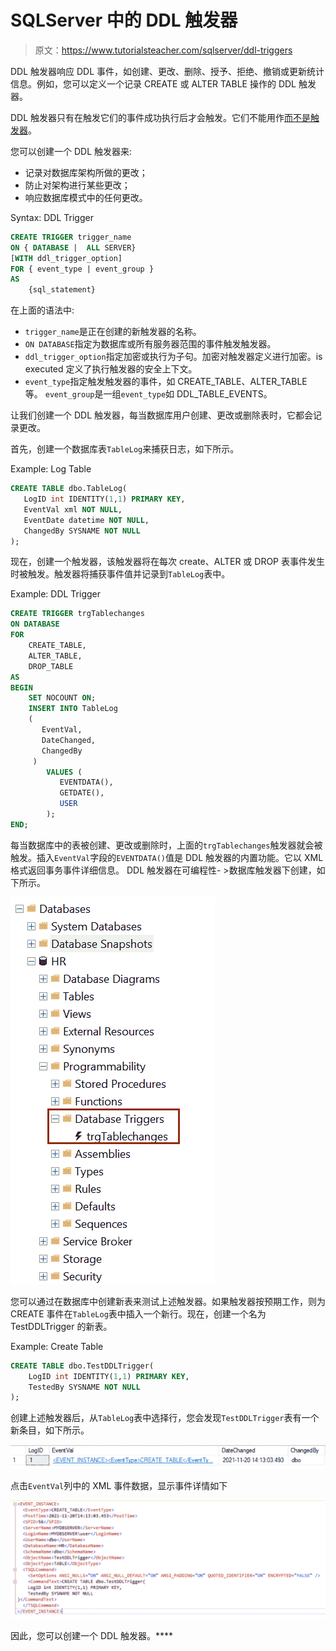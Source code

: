 # SQLServer 中的 DDL 触发器

> 原文：<https://www.tutorialsteacher.com/sqlserver/ddl-triggers>

DDL 触发器响应 DDL 事件，如创建、更改、删除、授予、拒绝、撤销或更新统计信息。例如，您可以定义一个记录 CREATE 或 ALTER TABLE 操作的 DDL 触发器。

DDL 触发器只有在触发它们的事件成功执行后才会触发。它们不能用作[而不是触发器](/sqlserver/triggers#insteadof-triggers)。

您可以创建一个 DDL 触发器来:

*   记录对数据库架构所做的更改；
*   防止对架构进行某些更改；
*   响应数据库模式中的任何更改。

Syntax: DDL Trigger 

```sql
CREATE TRIGGER trigger_name
ON { DATABASE |  ALL SERVER}
[WITH ddl_trigger_option]
FOR { event_type | event_group }
AS 
    {sql_statement} 
```

在上面的语法中:

*   `trigger_name`是正在创建的新触发器的名称。
*   `ON DATABASE`指定为数据库或所有服务器范围的事件触发触发器。
*   `ddl_trigger_option`指定加密或执行为子句。加密对触发器定义进行加密。is executed 定义了执行触发器的安全上下文。
*   `event_type`指定触发触发器的事件，如 CREATE_TABLE、ALTER_TABLE 等。 `event_group`是一组`event_type`如 DDL_TABLE_EVENTS。

让我们创建一个 DDL 触发器，每当数据库用户创建、更改或删除表时，它都会记录更改。

首先，创建一个数据库表`TableLog`来捕获日志，如下所示。

Example: Log Table 

```sql
CREATE TABLE dbo.TableLog(
   LogID int IDENTITY(1,1) PRIMARY KEY,
   EventVal xml NOT NULL,
   EventDate datetime NOT NULL,
   ChangedBy SYSNAME NOT NULL
); 
```

现在，创建一个触发器，该触发器将在每次 create、ALTER 或 DROP 表事件发生时被触发。触发器将捕获事件值并记录到`TableLog`表中。

Example: DDL Trigger 

```sql
CREATE TRIGGER trgTablechanges
ON DATABASE
FOR	
    CREATE_TABLE,
    ALTER_TABLE, 
    DROP_TABLE
AS
BEGIN
    SET NOCOUNT ON;
    INSERT INTO TableLog
    (
       EventVal,
       DateChanged,
       ChangedBy
     )
        VALUES (
           EVENTDATA(),
           GETDATE(),
           USER
        );
END; 
```

每当数据库中的表被创建、更改或删除时，上面的`trgTablechanges`触发器就会被触发。插入`EventVal`字段的`EVENTDATA()`值是 DDL 触发器的内置功能。它以 XML 格式返回事务事件详细信息。 DDL 触发器在可编程性- >数据库触发器下创建，如下所示。

[![](img/1292ef2aa4459993f5608a4084ebbe81.png)](../../Content/images/sqlserver/ddl-trigger.png)

您可以通过在数据库中创建新表来测试上述触发器。如果触发器按预期工作，则为 CREATE 事件在`TableLog`表中插入一个新行。现在，创建一个名为 TestDDLTrigger 的新表。

Example: Create Table 

```sql
CREATE TABLE dbo.TestDDLTrigger(
    LogID int IDENTITY(1,1) PRIMARY KEY,
    TestedBy SYSNAME NOT NULL
); 
```

创建上述触发器后，从`TableLog`表中选择行，您会发现`TestDDLTrigger`表有一个新条目，如下所示。

[![](img/acc497a953e56b79cc5cd13cc0fd0e38.png)](../../Content/images/sqlserver/triggers5.png)

点击`EventVal`列中的 XML 事件数据，显示事件详情如下

[![](img/296bee869097f6f6ff484f42606d6b19.png)](../../Content/images/sqlserver/triggers6.png)

因此，您可以创建一个 DDL 触发器。****